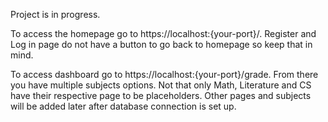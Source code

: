 Project is in progress.

To access the homepage go to https://localhost:{your-port}/. Register and Log in page do not have a button to go back to homepage so keep that in mind.

To access dashboard go to https://localhost:{your-port}/grade. From there you have multiple subjects options. Not that only Math, Literature and CS have their respective page to be placeholders. Other pages and subjects will be added later after database connection is set up.
